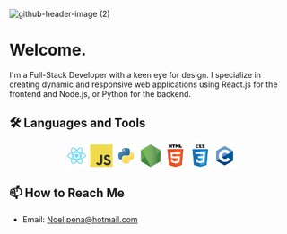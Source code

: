 ![github-header-image (2)](https://github.com/noel-pena/noel-pena/assets/127697218/bc46e674-6107-4044-a4e6-be6a35b0f2df)

# Welcome.

I'm a Full-Stack Developer with a keen eye for design. I specialize in creating dynamic and responsive web applications using React.js for the frontend and Node.js, or Python for the backend.

## 🛠️ Languages and Tools

<p align="center">
  <a href="https://reactjs.org/" target="_blank" style="text-decoration:none;">
    <img src="https://raw.githubusercontent.com/github/explore/main/topics/react/react.png" alt="React" width="40" height="40"/>
  </a>
  <a href="https://developer.mozilla.org/en-US/docs/Web/JavaScript" target="_blank" style="text-decoration:none;">
    <img src="https://raw.githubusercontent.com/github/explore/main/topics/javascript/javascript.png" alt="JavaScript" width="40" height="40"/>
  </a>
  <a href="https://www.python.org/" target="_blank" style="text-decoration:none;">
    <img src="https://raw.githubusercontent.com/github/explore/main/topics/python/python.png" alt="Python" width="40" height="40"/>
  </a>
  <a href="https://nodejs.org/" target="_blank" style="text-decoration:none;">
    <img src="https://raw.githubusercontent.com/github/explore/main/topics/nodejs/nodejs.png" alt="Node.js" width="40" height="40"/>
  </a>
  <a href="https://developer.mozilla.org/en-US/docs/Web/HTML" target="_blank" style="text-decoration:none;">
    <img src="https://raw.githubusercontent.com/github/explore/main/topics/html/html.png" alt="HTML" width="40" height="40"/>
  </a>
  <a href="https://developer.mozilla.org/en-US/docs/Web/CSS" target="_blank" style="text-decoration:none;">
    <img src="https://raw.githubusercontent.com/github/explore/main/topics/css/css.png" alt="CSS" width="40" height="40"/>
  </a>
  <a href="https://en.wikipedia.org/wiki/C_(programming_language)" target="_blank" style="text-decoration:none;">
    <img src="https://raw.githubusercontent.com/github/explore/main/topics/c/c.png" alt="C" width="40" height="40"/>
  </a>
</p>

## 📫 How to Reach Me

- Email: [Noel.pena@hotmail.com](mailto:Noel.pena@hotmail.com)
